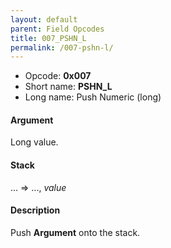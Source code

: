 ```yaml
---
layout: default
parent: Field Opcodes
title: 007_PSHN_L
permalink: /007-pshn-l/
---
```


-   Opcode: **0x007**
-   Short name: **PSHN\_L**
-   Long name: Push Numeric (long)

#### Argument

Long value.

#### Stack

... =&gt; ..., *value*

#### Description

Push **Argument** onto the stack.

